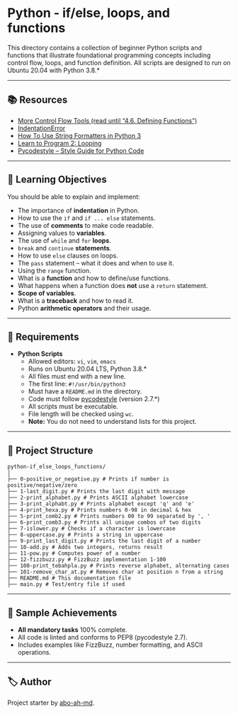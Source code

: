 # Python - if/else, loops, and functions

This directory contains a collection of beginner Python scripts and functions that illustrate foundational programming concepts including control flow, loops, and function definition. All scripts are designed to run on Ubuntu 20.04 with Python 3.8.\*

---

## 📚 Resources

- [More Control Flow Tools (read until “4.6. Defining Functions”)](https://intranet.hbtn.io/rltoken/X77zAIll3ePP3gA-eUSiiA)
- [IndentationError](https://intranet.hbtn.io/rltoken/2JgLsB5c9CpN5xkYS9wMKQ)
- [How To Use String Formatters in Python 3](https://intranet.hbtn.io/rltoken/Bt4ISTvUyfB6lFxEoL3NwQ)
- [Learn to Program 2: Looping](https://intranet.hbtn.io/rltoken/qwVdwqW4LROXY0CIbWNiAw)
- [Pycodestyle – Style Guide for Python Code](https://intranet.hbtn.io/rltoken/8D5JdrayXbe3ZzPWr335dQ)

---

## 🎯 Learning Objectives

You should be able to explain and implement:

- The importance of **indentation** in Python.
- How to use the `if` and `if ... else` statements.
- The use of **comments** to make code readable.
- Assigning values to **variables**.
- The use of `while` and `for` **loops**.
- `break` and `continue` **statements**.
- How to use `else` clauses on loops.
- The `pass` statement – what it does and when to use it.
- Using the `range` function.
- What is a **function** and how to define/use functions.
- What happens when a function does **not** use a `return` statement.
- **Scope of variables**.
- What is a **traceback** and how to read it.
- Python **arithmetic operators** and their usage.

---

## 📝 Requirements

- **Python Scripts**
    - Allowed editors: `vi`, `vim`, `emacs`
    - Runs on Ubuntu 20.04 LTS, Python 3.8.\*
    - All files must end with a new line.
    - The first line: `#!/usr/bin/python3`
    - Must have a `README.md` in the directory.
    - Code must follow [pycodestyle](https://intranet.hbtn.io/rltoken/8D5JdrayXbe3ZzPWr335dQ) (version 2.7.*)
    - All scripts must be executable.
    - File length will be checked using `wc`.
    - **Note:** You do not need to understand lists for this project.

---

## 📂 Project Structure
```
python-if_else_loops_functions/
│
├── 0-positive_or_negative.py # Prints if number is positive/negative/zero
├── 1-last_digit.py # Prints the last digit with message
├── 2-print_alphabet.py # Prints ASCII alphabet lowercase
├── 3-print_alphabt.py # Prints alphabet except 'q' and 'e'
├── 4-print_hexa.py # Prints numbers 0-98 in decimal & hex
├── 5-print_comb2.py # Prints numbers 00 to 99 separated by ', '
├── 6-print_comb3.py # Prints all unique combos of two digits
├── 7-islower.py # Checks if a character is lowercase
├── 8-uppercase.py # Prints a string in uppercase
├── 9-print_last_digit.py # Prints the last digit of a number
├── 10-add.py # Adds two integers, returns result
├── 11-pow.py # Computes power of a number
├── 12-fizzbuzz.py # FizzBuzz implementation 1-100
├── 100-print_tebahpla.py # Prints reverse alphabet, alternating cases
├── 101-remove_char_at.py # Removes char at position n from a string
├── README.md # This documentation file
├── main.py # Test/entry file if used
```

---

## 🚀 Sample Achievements

- **All mandatory tasks** 100% complete.
- All code is linted and conforms to PEP8 (pycodestyle 2.7).
- Includes examples like FizzBuzz, number formatting, and ASCII operations.

---

## 🏷️ Author

Project starter by [abo-ah-md](https://github.com/abo-ah-md).
